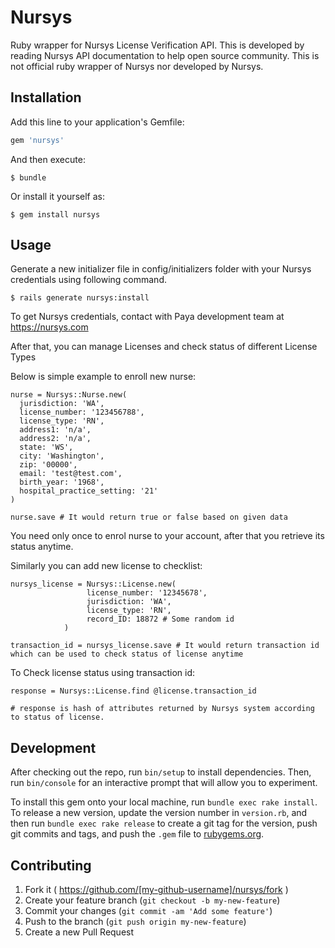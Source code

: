 # Nursys
Ruby wrapper for Nursys License Verification API. This is developed by reading Nursys API documentation to help open source community. This is not official ruby wrapper of Nursys nor developed by Nursys.

## Installation

Add this line to your application's Gemfile:

```ruby
gem 'nursys'
```

And then execute:

    $ bundle

Or install it yourself as:

    $ gem install nursys

## Usage

Generate a new initializer file in config/initializers folder with your Nursys credentials using following command.

    $ rails generate nursys:install

To get Nursys credentials, contact with Paya development team at https://nursys.com

After that, you can manage Licenses and check status of different License Types  

Below is simple example to enroll new nurse:

    nurse = Nursys::Nurse.new(
      jurisdiction: 'WA',
      license_number: '123456788',
      license_type: 'RN',
      address1: 'n/a',
      address2: 'n/a',
      state: 'WS',
      city: 'Washington',
      zip: '00000',
      email: 'test@test.com',
      birth_year: '1968',
      hospital_practice_setting: '21'
    )
    
    nurse.save # It would return true or false based on given data
You need only once to enrol nurse to your account, after that you retrieve its status anytime.

Similarly you can add new license to checklist:

    nursys_license = Nursys::License.new(
                     license_number: '12345678',
                     jurisdiction: 'WA',
                     license_type: 'RN',
                     record_ID: 18872 # Some random id
                )
                
    transaction_id = nursys_license.save # It would return transaction id which can be used to check status of license anytime
                 
To Check license status using transaction id:
                 
    response = Nursys::License.find @license.transaction_id
    
    # response is hash of attributes returned by Nursys system according to status of license.                    
                 
    
## Development

After checking out the repo, run `bin/setup` to install dependencies. Then, run `bin/console` for an interactive prompt that will allow you to experiment.

To install this gem onto your local machine, run `bundle exec rake install`. To release a new version, update the version number in `version.rb`, and then run `bundle exec rake release` to create a git tag for the version, push git commits and tags, and push the `.gem` file to [rubygems.org](https://rubygems.org).

## Contributing

1. Fork it ( https://github.com/[my-github-username]/nursys/fork )
2. Create your feature branch (`git checkout -b my-new-feature`)
3. Commit your changes (`git commit -am 'Add some feature'`)
4. Push to the branch (`git push origin my-new-feature`)
5. Create a new Pull Request